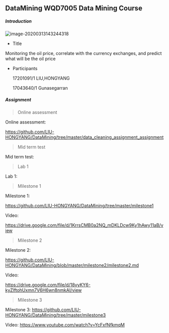 ## DataMining WQD7005 Data Mining Course



##### Introduction



![image-20200313143244318](https://tva1.sinaimg.cn/large/00831rSTgy1gcsafj84etj311y0sggr3.jpg)



- Title

Monitoring the oil price, correlate with the currency exchanges, and predict what will be the oil price



- Participants

  17201091/1 LIU,HONGYANG

  17043640/1 Gunasegarran



##### Assignment



> Online assessment



Online assessment: 

https://github.com/LIU-HONGYANG/DataMining/tree/master/data_cleaning_assignment_assignment





> Mid term test



Mid term test:





> Lab 1



Lab 1:



> Milestone 1



Milestone 1:

https://github.com/LIU-HONGYANG/DataMining/tree/master/milestone1

Video:

https://drive.google.com/file/d/1KrrsCMB0a2NQ_mDKLDcw9Ky1hAwy11aB/view





> Milestone 2



Milestone 2: 

https://github.com/LIU-HONGYANG/DataMining/blob/master/milestone2/milestone2.md

Video:

 https://drive.google.com/file/d/18vyKY6-kyZlftohUxmn7V6H6wn8nmkAI/view



> Milestone 3



Milestone 3: https://github.com/LIU-HONGYANG/DataMining/tree/master/milestone3

Video: https://www.youtube.com/watch?v=YcFxfNfkmqM




